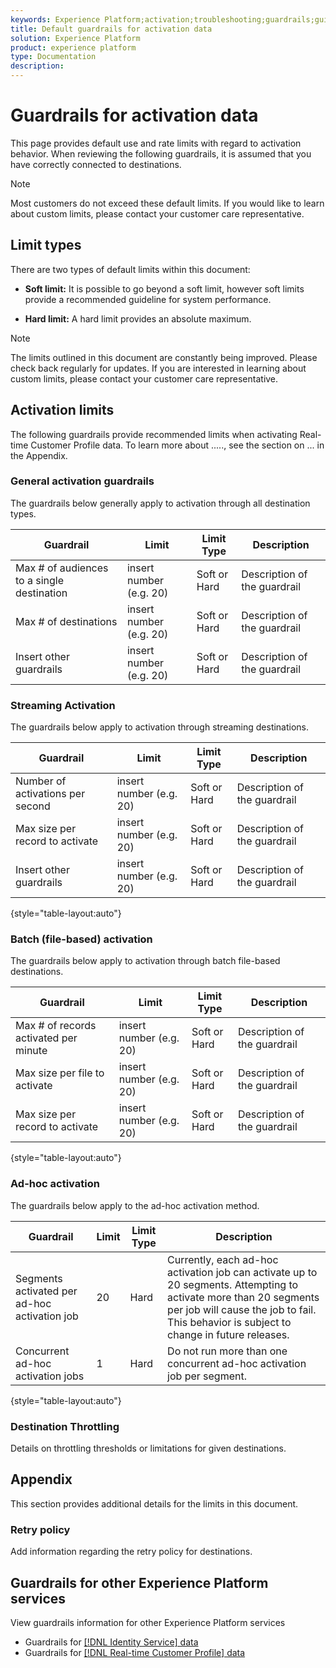 ```yaml
---
keywords: Experience Platform;activation;troubleshooting;guardrails;guidelines;limit
title: Default guardrails for activation data
solution: Experience Platform
product: experience platform
type: Documentation
description: 
---
```

# Guardrails for activation data

This page provides default use and rate limits with regard to activation behavior. When reviewing the following guardrails, it is assumed that you have correctly connected to destinations.

>[!NOTE]
>
>Most customers do not exceed these default limits. If you would like to learn about custom limits, please contact your customer care representative.

## Limit types

There are two types of default limits within this document:

* **Soft limit:** It is possible to go beyond a soft limit, however soft limits provide a recommended guideline for system performance.

* **Hard limit:** A hard limit provides an absolute maximum.

>[!NOTE]
>
>The limits outlined in this document are constantly being improved. Please check back regularly for updates. If you are interested in learning about custom limits, please contact your customer care representative.

## Activation limits

The following guardrails provide recommended limits when activating Real-time Customer Profile data. To learn more about ....., see the section on ... in the Appendix.

### General activation guardrails

The guardrails below generally apply to activation through all destination types.

| Guardrail | Limit | Limit Type | Description |
| --- | --- | --- | --- |
|Max # of audiences to a single destination | insert number (e.g. 20) | Soft or Hard| Description of the guardrail|
|Max # of destinations | insert number (e.g. 20) | Soft or Hard| Description of the guardrail|
|Insert other guardrails | insert number (e.g. 20) | Soft or Hard| Description of the guardrail|

### Streaming Activation

The guardrails below apply to activation through streaming destinations.

| Guardrail | Limit | Limit Type | Description |
| --- | --- | --- | --- |
|Number of activations per second | insert number (e.g. 20) | Soft or Hard| Description of the guardrail|
|Max size per record to activate | insert number (e.g. 20) | Soft or Hard| Description of the guardrail|
|Insert other guardrails | insert number (e.g. 20) | Soft or Hard| Description of the guardrail|

{style="table-layout:auto"}

### Batch (file-based) activation

The guardrails below apply to activation through batch file-based destinations.

| Guardrail | Limit | Limit Type | Description |
| --- | --- | --- | --- |
|Max # of records activated per minute | insert number (e.g. 20) | Soft or Hard| Description of the guardrail|
|Max size per file to activate | insert number (e.g. 20) | Soft or Hard| Description of the guardrail|
|Max size per record to activate | insert number (e.g. 20) | Soft or Hard| Description of the guardrail|

{style="table-layout:auto"}

### Ad-hoc activation

The guardrails below apply to the ad-hoc activation method.

| Guardrail | Limit | Limit Type | Description |
| --- | --- | --- | --- |
| Segments activated per ad-hoc activation job | 20 | Hard| Currently, each ad-hoc activation job can activate up to 20 segments. Attempting to activate more than 20 segments per job will cause the job to fail. This behavior is subject to change in future releases.|
| Concurrent ad-hoc activation jobs | 1 | Hard| Do not run more than one concurrent ad-hoc activation job per segment.|

{style="table-layout:auto"}

### Destination Throttling

Details on throttling thresholds or limitations for given destinations.

## Appendix

This section provides additional details for the limits in this document.

### Retry policy

Add information regarding the retry policy for destinations.

## Guardrails for other Experience Platform services

View guardrails information for other Experience Platform services

* Guardrails for [[!DNL Identity Service] data](/help/identity-service/guardrails.md)
* Guardrails for [[!DNL Real-time Customer Profile] data](/help/profile/guardrails.md)

